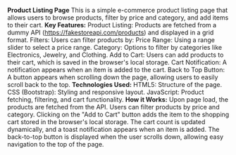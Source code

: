 **Product Listing Page**
This is a simple e-commerce product listing page that allows users to browse products, filter by price and category, and add items to their cart.
**Key Features:**
Product Listing: Products are fetched from a dummy API (https://fakestoreapi.com/products) and displayed in a grid format.
Filters: Users can filter products by:
Price Range: Using a range slider to select a price range.
Category: Options to filter by categories like Electronics, Jewelry, and Clothing.
Add to Cart: Users can add products to their cart, which is saved in the browser's local storage.
Cart Notification: A notification appears when an item is added to the cart.
Back to Top Button: A button appears when scrolling down the page, allowing users to easily scroll back to the top.
**Technologies Used:**
HTML5: Structure of the page.
CSS (Bootstrap): Styling and responsive layout.
JavaScript: Product fetching, filtering, and cart functionality.
**How it Works:**
Upon page load, the products are fetched from the API.
Users can filter products by price and category.
Clicking on the "Add to Cart" button adds the item to the shopping cart stored in the browser's local storage.
The cart count is updated dynamically, and a toast notification appears when an item is added.
The back-to-top button is displayed when the user scrolls down, allowing easy navigation to the top of the page.
